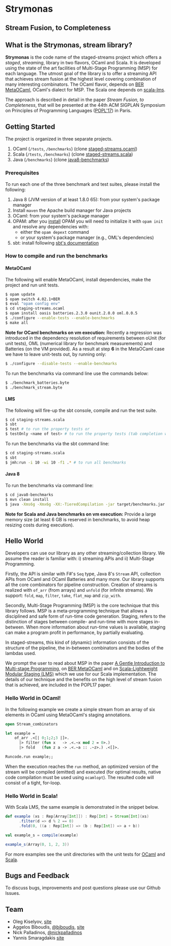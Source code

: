 # Strymonas
## Stream Fusion, to Completeness

## What is the Strymonas, stream library?

__Strymonas__ is the code name of the staged-streams project which offers a _staged_, _streaming_, library in two flavors, OCaml and Scala. It is developed using the state of the art facilities of Multi-Stage Programming (MSP) for each language. The utmost goal of the library is to offer a streaming API that achieves stream fusion at the highest level covering combination of many interesting combinators. The OCaml flavor, depends on [BER MetaOCaml](http://okmij.org/ftp/ML/MetaOCaml.html), OCaml's dialect for MSP. The Scala one depends on [scala-lms](https://scala-lms.github.io/).

The approach is described in detail in the paper _Stream Fusion, to Completeness_, that will be presented at the 44th ACM SIGPLAN Symposium on Principles of Programming Languages ([POPL'17](http://conf.researchr.org/home/POPL-2017)) in Paris.

## Getting Started

The project is organized in three separate projects.

1. OCaml (```/tests```, ```/benchmarks```) (clone [staged-streams.ocaml](https://github.com/strymonas/staged-streams.ocaml))
1. Scala (```/tests```, ```/benchmarks```) (clone [staged-streams.scala](https://github.com/strymonas/staged-streams.scala))
1. Java (```/benchmarks```) (clone [java8-benchmarks](https://github.com/strymonas/java8-benchmarks))

### Prerequisites

To run each one of the three benchmark and test suites, please install the following:

1. Java 8 (JVM version of at least 1.8.0 65): from your system's package manager
1. Install `maven` the Apache build manager for Java projects
1. OCaml: from your system's package manager
1. OPAM: after you [install](https://opam.ocaml.org/doc/Install.html) OPAM you will need to initialize it  with ```opam init``` and resolve any dependencies with:
	- either the ```opam depext``` command
	- or your system's package manager (e.g., OML's dependencies)
1. sbt: install following [sbt's documentation](http://www.scala-sbt.org/0.13/docs/Setup.html)

### How to compile and run the benchmarks

#### MetaOCaml

The following will enable MetaOCaml, install dependencies, make the project and run unit tests.

```bash
$ opam update
$ opam switch 4.02.1+BER
$ eval "opam config env"
$ cd staging-streams.ocaml
$ opam install oasis batteries.2.3.0 ounit.2.0.0 oml.0.0.5
$ ./configure --enable-tests --enable-benchmarks
$ make all
```

**Note for OCaml benchmarks on vm execution:**
Recently a regression was introduced in the dependency resolution of requirements between oUnit (for unit tests), OML (numerical library for benchmark measurements) and Batteries (on the VM provided). As a result at step **6** in the MetaOCaml case we have to leave unit-tests out, by running only:

```bash
$ ./configure --disable-tests --enable-benchmarks
```

To run the benchmarks via command line use the commands below:

```bash
$ ./benchmark_batteries.byte
$ ./benchmark_stream.byte
```

#### LMS
The following will fire-up the sbt console, compile and run the test suite.

```bash
$ cd staging-streams.scala
$ sbt
$ test # to run the property tests or
$ testOnly <name of test> # to run the property tests (tab completion works)
```

To run the benchmarks via the sbt command line:

```bash
$ cd staging-streams.scala
$ sbt
$ jmh:run -i 10 -wi 10 -f1 .* # to run all benchmarks
```

#### Java 8
To run the benchmarks via command line:

```bash
$ cd java8-benchmarks
$ mvn clean install
$ java -Xms6g -Xmx6g -XX:-TieredCompilation -jar target/benchmarks.jar -i 10 -wi 10 -f1 .* # to run all benchmarks
```

**Note for Scala and Java benchmarks on vm execution:** Provide a large memory size (at least 6 GB is reserved in benchmarks, to avoid heap resizing costs during execution).

## Hello World

Developers can use our library as any other streaming/collection library. We assume the reader is familiar with: i) streaming APIs and ii) Multi-Stage Programming.

Firstly, the API is similar with F#'s ```Seq``` type, Java 8's ```Stream``` API, collection APIs from OCaml and OCaml Batteries and many more. Our library supports all the core combinators for pipeline construction. Creation of streams is realized with ```of_arr``` (from arrays) and ```unfold``` (for infinite streams). We support: ```fold```, ```map```, ```filter```, ```take```, ```flat_map``` and ```zip_with```.

Secondly, Multi-Stage Programming (MSP) is the core technique that this library follows. MSP is a meta-programming technique that allows a disciplined and safe form of run-time code generation. Staging, refers to the distinction of stages between compile- and run-time with more stages in-between. When more information about run-time values is available, staging can make a program profit in performance, by partially evaluating.

In staged-streams, this kind of (dynamic) information consists of the structure of the pipeline, the in-between combinators and the bodies of the lambdas used.

We prompt the user to read about MSP in the paper [A Gentle Introduction to Multi-stage Programming](https://www.cs.rice.edu/~taha/publications/journal/dspg04a.pdf), on [BER MetaOCaml](http://okmij.org/ftp/ML/MetaOCaml.html) and on [Scala-Lightweight Modular Staging (LMS)](https://scala-lms.github.io//index.html) which we use for our Scala implementation. The details of our technique and the benefits on the high level of stream fusion that is achieved, are included in the POPL17 paper.

### Hello World in OCaml!

In the following example we create a simple stream from an array of six elements in OCaml using MetaOCaml's staging annotations.

```ocaml
open Stream_combinators

let example =
	of_arr .<[| 0;1;2;3 |]>.
      |> filter (fun x   -> .<.~x mod 2 = 0>.)
      |> fold   (fun z a -> .<.~a :: .~z>.) .<[]>.

Runcode.run example;;
```

When the execution reaches the ```run``` method, an optimized version of the stream will be compiled (emitted) and executed (for optimal results, native code compilation must be used using ```ocamlopt```). The resulted code will consist of a tight, for-loop.

### Hello World in Scala!

With Scala LMS, the same example is demonstrated in the snippet below.

```scala
def example (xs : Rep[Array[Int]]) : Rep[Int] = Stream[Int](xs)
      .filter(d => d % 2 == 0)
      .fold(0, ((a : Rep[Int]) => (b : Rep[Int]) => a + b))

val example_s = compile(example)

example_s(Array(0, 1, 2, 3))
```

For more examples see the unit directories with the unit tests for [OCaml](https://github.com/strymonas/staged-streams.ocaml/test/?at=master) and [Scala](https://github.com/strymonas/staged-streams.scala/src/test/scala/StagedStreamSpec.scala?at=master&fileviewer=file-view-default).

## Bugs and Feedback

To discuss bugs, improvements and post questions please use our Github Issues.

## Team

- Oleg Kiselyov, [site](http://okmij.org/)
- Aggelos Biboudis, [@biboudis](https://twitter.com/biboudis), [site](https://biboudis.github.io/)
- Nick Palladinos, [@nickpalladinos](https://twitter.com/nickpalladinos)
- Yannis Smaragdakis [site](https://yanniss.github.io/)
